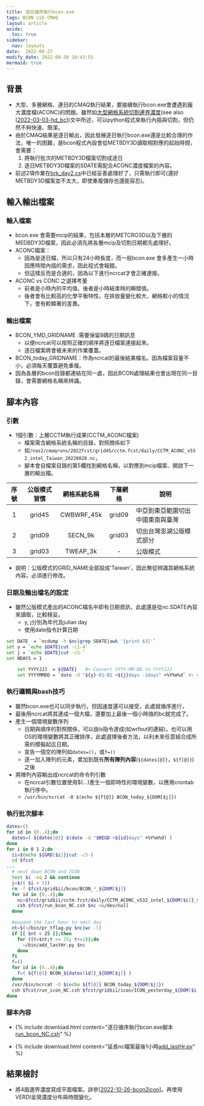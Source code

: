 ```yaml
---
title: 逐日循序執行bcon.exe
tags: BCON csh CMAQ
layout: article
aside:
  toc: true
sidebar:
  nav: layouts
date:  2022-08-27
modify_date: 2022-08-30 10:43:55
mermaid: true
---
```


## 背景

- 大型、多層網格、連日的CMAQ執行結果，要接續執行bcon.exe會遭遇到龐大濃度檔(ACONC)的問題。雖然如[大型網格系統切割邊界濃度](https://sinotec2.github.io/Focus-on-Air-Quality/GridModels/BCON/hd_bc)(see also [[2022-03-03-hd_bc]])文中所述，可以python程式來執行內插與切割，但仍然不夠快速、簡潔。
- 由於CMAQ結果是逐日輸出，因此發展逐日執行bcon.exe還是比較合理的作法，唯一的困難，是bcon程式內設會從METBDY3D讀取相對應的起始時間，會需要：
  1. 將執行批次的METBDY3D檔案切割成逐日
  2. 逐日METBDY3D檔案的SDATE需配合ACONC濃度檔案的內容。
- 前述2項作業在[brk_day2.cs](https://sinotec2.github.io/Focus-on-Air-Quality/utilities/netCDF/brk_day)中已經妥善處理好了，只需執行即可(還好METBDY3D檔案並不太大，即使重複儲存也還能容忍)。

## 輸入輸出檔案

### 輸入檔案

- bcon.exe 會需要mcip的結果，包括本層的METCRO3D以及下層的MEDBDY3D檔案，因此必須先將各層mcip及切割日期都先處理好。
- ACONC檔案：
  - 因為是逐日檔，所以只有24小時長度，而一般bcon.exe 會多產生一小時因應時間內插的需求，因此程式會報錯。
  - 但這樣反而是合適的，因為以下進行ncrcat才會正確連接。
- ACONC vs CONC 之選擇考量
  - 前者是小時內的平均值、後者是小時結束時的瞬間值。
  - 後者會有比較高的化學平衡特性。在排放量變化較大、網格較小的情況下，會有較顯著的差異。
  
### 輸出檔案

- BCON_YMD_GRIDNAME :需要保留8碼的日期訊息
  - 以便ncrcat可以按照正確的順序將逐日檔案連接起來。
  - 逐日檔案將會被未來的作業覆蓋。
- BCON_today_GRIDNAME：作為ncrcat的最後結果檔名。因為檔案容量不小，必須每天覆蓋避免重複。
- 因為各層的bcon目錄都連結在同一處，因此BCON處理結果也會出現在同一目錄，會需要網格名稱來辨識。

## 腳本內容

### 引數

- 1個引數：上層CCTM執行成果(CCTM_ACONC檔案)
  - 檔案需含網格系統名稱的目錄，對照關係如下
  - 如`/nas2/cmaqruns/2022fcst/grid45/cctm.fcst/daily/CCTM_ACONC_v532_intel_Taiwan_20220828.nc`，
  - 腳本會自檔案目錄的第5欄找到網格名稱，以對應到mcip檔案、開啟下一層的輸出檔。

序號|公版模式習慣|網格系統名稱|下層網格|說明
:-:|:-:|:-:|:-:|-
1|grid45|CWBWRF_45k|grid09|中亞到東亞範圍切出中國東南與臺灣
2|grid09|SECN_9k|grid03|切出台灣澎湖公版模式部分
3|grid03|TWEAP_3k|-|公版模式

- 說明：公版模式的GRID_NAME全部設成'Taiwan'，因此無從辨識其網格系統內容。必須進行修改。

### 日期及輸出檔名的設定

- 雖然公版模式產出的ACONC檔名中即有日期資訊，此處還是從nc.SDATE內容來讀取，比較穩妥。
  - y, j分別為年代及julian day
  - 使用date指令計算日期

```bash
set DATE  = `ncdump -h $nc|grep SDATE|awk '{print $3}'`
set y = `echo $DATE|cut -c1-4`
set j = `echo $DATE|cut -c5-`
set NDAYS = 1

    set YYYYJJJ  = ${DATE}   #> Convert YYYY-MM-DD to YYYYJJJ
    set YYYYMMDD = `date -d "${y}-01-01 +${j}days -1days" +%Y%m%d` #> Convert YYYY-MM-DD to YYYYMMDD
```

### 執行邏輯與bash技巧

- 雖然bcon.exe也可以同步執行，但因速度還可以接受，此處就循序進行，
- 最後用ncrcat將其連成一個大檔，還要加上最後一個小時值的bc就完成了。
- 產生一個環境變數序列
  - 日期與順序的對照關係，可以由ls指令達成(如wrfout的連結)，也可以用OS的環境變數將其正確排序，此處選擇後者方法，以利未來任意組合成所需的模擬起迄日期。
  - 宣告一個空的陣列如`dates=()`，或`f=()`
  - 逐一加入陣列的元素，累加到既有**所有陣列內容**(`${dates[@]}`，`${f[@]}`)之後
- 將陣列內容輸出成ncrcat的命令列引數
  - 在ncrcat引數位置使用$(...)產生一個即時性的環境變數，以應用crontab執行序中。
  - `/usr/bin/ncrcat -O $(echo ${f[@]} BCON_today_${DOM[$j]})`

### 執行批次腳本

```bash
dates=()
for id in {0..4};do
  dates=( ${dates[@]} $(date -d "$BEGD +${id}days" +%Y%m%d) )
done
for i in 0 1 2;do
  ii=$(echo ${GRD[$i]}|cut -c5-)
  cd $fcst
...
  # nest down BCON and ICON
  test $i -eq 2 && continue
  j=$(( $i + 1))
  rm -f $fcst/grid$ii/bcon/BCON_*_${DOM[$j]}
  for id in {0..4};do
    nc=$fcst/grid$ii/cctm.fcst/daily/CCTM_ACONC_v532_intel_${DOM[$i]}_${dates[$id]}.nc
    csh $fcst/run_bcon_NC.csh $nc >&/dev/null
  done

  #expand the last hour to next day
  nt=$(~/bin/pr_tflag.py $nc|wc -l)
  if [[ $nt < 25 ]];then
    for ((t=$nt;t <= 25; t+=1));do
      ~/bin/add_lastHr.py $nc
    done
  fi
  f=()
  for id in {0..4};do
    f=( ${f[@]} BCON_${dates[id]}_${DOM[$j]} )
  done
  /usr/bin/ncrcat -O $(echo ${f[@]} BCON_today_${DOM[$j]})
  csh $fcst/run_icon_NC.csh $fcst/grid$ii/icon/ICON_yesterday_${DOM[$i]} >&/dev/null
done
```

### 腳本內容

- {% include download.html content="逐日循序執行bcon.exe腳本[run_bcon_NC.csh](https://github.com/sinotec2/Focus-on-Air-Quality/blob/main/GridModels/ForecastSystem/run_bcon_NC.csh)" %}

- {% include download.html content="延長nc檔案最後1小時[add_lastHr.py]()" %}

## 結果檢討

- 將4面邊界濃度寫成平面檔案。詳參[[2022-10-26-bcon2icon]]。再使用VERDI呈現濃度分布與時間變化。

[//begin]: # "Autogenerated link references for markdown compatibility"
[2022-03-03-hd_bc]: https://sinotec2.github.io/FAQ/2022/03/03/hd_bc.html "大型網格系統切割邊界濃度"
[2022-10-26-bcon2icon]: https://sinotec2.github.io/FAQ/2022/10/26/bcon2icon.html "BCON南東北西4面2維濃度檔之轉接程式"
[//end]: # "Autogenerated link references"